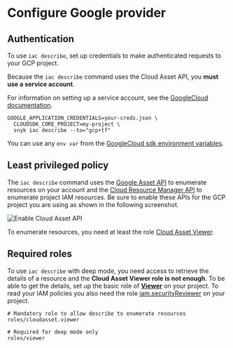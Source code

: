 # Configure Google provider

## Authentication

To use `iac describe`, set up credentials to make authenticated requests to your GCP project.

Because the `iac describe` command uses the Cloud Asset API, you **must use a service account**.

For information on setting up a service account, see the [GoogleCloud documentation](https://cloud.google.com/docs/authentication/production).

```
GOOGLE_APPLICATION_CREDENTIALS=your-creds.json \
  CLOUDSDK_CORE_PROJECT=my-project \
  snyk iac describe --to="gcp+tf"
```

You can use any `env var` from the [GoogleCloud sdk environment variables](https://cloud.google.com/sdk/docs/properties#setting\_properties\_via\_environment\_variables).

## Least privileged policy​ <a href="#least-privileged-policy" id="least-privileged-policy"></a>

The `iac describe` command uses the [Google Asset API](https://console.cloud.google.com/apis/api/cloudasset.googleapis.com/overview) to enumerate resources on your account and the [Cloud Resource Manager API](https://console.cloud.google.com/marketplace/product/google/cloudresourcemanager.googleapis.com) to enumerate project IAM resources. Be sure to enable these APIs for the GCP project you are using as shown in the following screenshot.

![Enable Cloud Asset API](https://docs.driftctl.com/assets/images/enable\_api-dffb8e57a0ce1c667527ede14b2728df.png)

To enumerate resources, you need at least the role [Cloud Asset Viewer](https://cloud.google.com/iam/docs/understanding-roles#cloud-asset-roles).

## **Required roles​**

To use `iac describe` with deep mode, you need access to retrieve the details of a resource and the **Cloud Asset Viewer role is not enough**. To be able to get the details, set up the basic role of [**Viewer**](https://cloud.google.com/iam/docs/understanding-roles#basic-definitions) on your project. To read your IAM policies you also need the role [iam.securityReviewer](https://cloud.google.com/iam/docs/understanding-roles#iam-roles) on your project.

```
# Mandatory role to allow describe to enumerate resources
roles/cloudasset.viewer

# Required for deep mode only
roles/viewer
```
